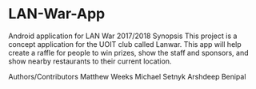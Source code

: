 # LAN-War-App
Android application for LAN War 2017/2018
Synopsis
This project is a concept application for the UOIT club called Lanwar. 
This app will help create a raffle for people to win prizes, 
show the staff and sponsors, and show nearby restaurants to their current location.

Authors/Contributors
Matthew Weeks
Michael Setnyk
Arshdeep Benipal